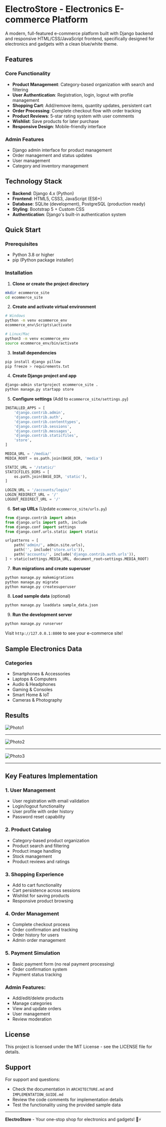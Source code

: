 # ElectroStore - Electronics E-commerce Platform

A modern, full-featured e-commerce platform built with Django backend and responsive HTML/CSS/JavaScript frontend, specifically designed for electronics and gadgets with a clean blue/white theme.

## Features

### Core Functionality
- **Product Management**: Category-based organization with search and filtering
- **User Authentication**: Registration, login, logout with profile management
- **Shopping Cart**: Add/remove items, quantity updates, persistent cart
- **Order Processing**: Complete checkout flow with order tracking
- **Product Reviews**: 5-star rating system with user comments
- **Wishlist**: Save products for later purchase
- **Responsive Design**: Mobile-friendly interface

### Admin Features
- Django admin interface for product management
- Order management and status updates
- User management
- Category and inventory management

## Technology Stack

- **Backend**: Django 4.x (Python)
- **Frontend**: HTML5, CSS3, JavaScript (ES6+)
- **Database**: SQLite (development), PostgreSQL (production ready)
- **Styling**: Bootstrap 5 + Custom CSS
- **Authentication**: Django's built-in authentication system

## Quick Start

### Prerequisites
- Python 3.8 or higher
- pip (Python package installer)

### Installation

1. **Clone or create the project directory**
```bash
mkdir ecommerce_site
cd ecommerce_site
```

2. **Create and activate virtual environment**
```bash
# Windows
python -m venv ecommerce_env
ecommerce_env\Scripts\activate

# Linux/Mac
python3 -m venv ecommerce_env
source ecommerce_env/bin/activate
```

3. **Install dependencies**
```bash
pip install django pillow
pip freeze > requirements.txt
```

4. **Create Django project and app**
```bash
django-admin startproject ecommerce_site .
python manage.py startapp store
```

5. **Configure settings** (Add to `ecommerce_site/settings.py`)
```python
INSTALLED_APPS = [
    'django.contrib.admin',
    'django.contrib.auth',
    'django.contrib.contenttypes',
    'django.contrib.sessions',
    'django.contrib.messages',
    'django.contrib.staticfiles',
    'store',
]

MEDIA_URL = '/media/'
MEDIA_ROOT = os.path.join(BASE_DIR, 'media')

STATIC_URL = '/static/'
STATICFILES_DIRS = [
    os.path.join(BASE_DIR, 'static'),
]

LOGIN_URL = '/accounts/login/'
LOGIN_REDIRECT_URL = '/'
LOGOUT_REDIRECT_URL = '/'
```

6. **Set up URLs** (Update `ecommerce_site/urls.py`)
```python
from django.contrib import admin
from django.urls import path, include
from django.conf import settings
from django.conf.urls.static import static

urlpatterns = [
    path('admin/', admin.site.urls),
    path('', include('store.urls')),
    path('accounts/', include('django.contrib.auth.urls')),
] + static(settings.MEDIA_URL, document_root=settings.MEDIA_ROOT)
```

7. **Run migrations and create superuser**
```bash
python manage.py makemigrations
python manage.py migrate
python manage.py createsuperuser
```

8. **Load sample data** (optional)
```bash
python manage.py loaddata sample_data.json
```

9. **Run the development server**
```bash
python manage.py runserver
```

Visit `http://127.0.0.1:8000` to see your e-commerce site!

## Sample Electronics Data

### Categories
- Smartphones & Accessories
- Laptops & Computers
- Audio & Headphones
- Gaming & Consoles
- Smart Home & IoT
- Cameras & Photography
  
## Results

![Photo1](https://i.postimg.cc/CM7Cn4fD/photo1.png)

---

![Photo2](https://i.postimg.cc/s2fGrkwN/Screenshot-827.png)

---

![Photo3](https://i.postimg.cc/sx5gSmTW/Screenshot-828.png)

---

## Key Features Implementation

### 1. User Management
- User registration with email validation
- Login/logout functionality
- User profile with order history
- Password reset capability

### 2. Product Catalog
- Category-based product organization
- Product search and filtering
- Product image handling
- Stock management
- Product reviews and ratings

### 3. Shopping Experience
- Add to cart functionality
- Cart persistence across sessions
- Wishlist for saving products
- Responsive product browsing

### 4. Order Management
- Complete checkout process
- Order confirmation and tracking
- Order history for users
- Admin order management

### 5. Payment Simulation
- Basic payment form (no real payment processing)
- Order confirmation system
- Payment status tracking

### Admin Features:
- Add/edit/delete products
- Manage categories
- View and update orders
- User management
- Review moderation



## License

This project is licensed under the MIT License - see the LICENSE file for details.

## Support

For support and questions:
- Check the documentation in `ARCHITECTURE.md` and `IMPLEMENTATION_GUIDE.md`
- Review the code comments for implementation details
- Test the functionality using the provided sample data

---

**ElectroStore** - Your one-stop shop for electronics and gadgets! 🛒⚡
